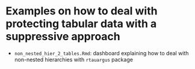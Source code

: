 # Examples on how to deal with protecting tabular data with a suppressive approach


- `non_nested_hier_2_tables.Rmd`: dashboard explaining how to deal with non-nested hierarchies with `rtauargus` package 
